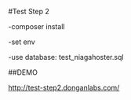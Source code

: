 #Test Step 2

-composer install

-set env

-use database: test_niagahoster.sql

##DEMO

http://test-step2.donganlabs.com/
